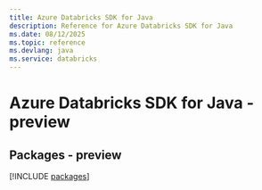 ```yaml
---
title: Azure Databricks SDK for Java
description: Reference for Azure Databricks SDK for Java
ms.date: 08/12/2025
ms.topic: reference
ms.devlang: java
ms.service: databricks
---
```

# Azure Databricks SDK for Java - preview
## Packages - preview
[!INCLUDE [packages](databricks-index.md)]